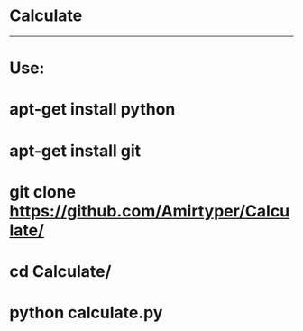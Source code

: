 # Calculate
----------------
# Use:
# apt-get install python
# apt-get install git
# git clone https://github.com/Amirtyper/Calculate/
# cd Calculate/
# python calculate.py
